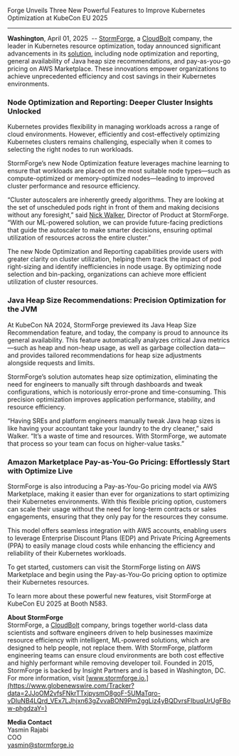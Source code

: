 Forge Unveils Three New Powerful Features to Improve Kubernetes Optimization at KubeCon EU 2025

---

**Washington**, April 01, 2025  -- [StormForge](https://www.globenewswire.com/Tracker?data=MSaK7DYhrvTk6dacvX8SqNkgsxaFeOSpBIKK8j18-OG6gDsMkthQgtH5YgThr9mpGaRWlSE3hvGX84CL_FoUEA==), a [CloudBolt](https://www.globenewswire.com/Tracker?data=tNkPsEICD9UabcrdA42rtBvtjwbezr_GGdkBtVPLiV4Mb-jS74mYRlzhN_1xchyxVAI0iIgEx8o53XEbwM4HQw==) company, the leader in Kubernetes resource optimization, today announced significant advancements in its [solution](https://www.globenewswire.com/Tracker?data=9JTXZTIFLL9HMHoLzdIbItCQSLU4fG16hCyozKSr1yfbub918F8GHbLbCiD7ykJe2j5mnHTRjZkEWP42zb9wyZC_DghnmAPWKOTyA4VzaOU=), including node optimization and reporting, general availability of Java heap size recommendations, and pay-as-you-go pricing on AWS Marketplace. These innovations empower organizations to achieve unprecedented efficiency and cost savings in their Kubernetes environments.

### Node Optimization and Reporting: Deeper Cluster Insights Unlocked
Kubernetes provides flexibility in managing workloads across a range of cloud environments. However, efficiently and cost-effectively optimizing Kubernetes clusters remains challenging, especially when it comes to selecting the right nodes to run workloads.

StormForge’s new Node Optimization feature leverages machine learning to ensure that workloads are placed on the most suitable node types—such as compute-optimized or memory-optimized nodes—leading to improved cluster performance and resource efficiency.

“Cluster autoscalers are inherently greedy algorithms. They are looking at the set of unscheduled pods right in front of them and making decisions without any foresight,” said [Nick Walker](https://www.globenewswire.com/Tracker?data=CyD1OmCUMbW7hwtycE9U3PlLEO2UvgpO5-spJe_HpYKBPO6g_6fsoOz1aqcbcGRRkr-mZiEWIUbVNU85Hh_JDittQ_5gFcJoLEIWNXsCym78zmv-ulrEB3Uj9HvvTlCX), Director of Product at StormForge. “With our ML-powered solution, we can provide future-facing predictions that guide the autoscaler to make smarter decisions, ensuring optimal utilization of resources across the entire cluster.”

The new Node Optimization and Reporting capabilities provide users with greater clarity on cluster utilization, helping them track the impact of pod right-sizing and identify inefficiencies in node usage. By optimizing node selection and bin-packing, organizations can achieve more efficient utilization of cluster resources.

### Java Heap Size Recommendations: Precision Optimization for the JVM
At KubeCon NA 2024, StormForge previewed its Java Heap Size Recommendation feature, and today, the company is proud to announce its general availability. This feature automatically analyzes critical Java metrics—such as heap and non-heap usage, as well as garbage collection data—and provides tailored recommendations for heap size adjustments alongside requests and limits.

StormForge’s solution automates heap size optimization, eliminating the need for engineers to manually sift through dashboards and tweak configurations, which is notoriously error-prone and time-consuming. This precision optimization improves application performance, stability, and resource efficiency.

“Having SREs and platform engineers manually tweak Java heap sizes is like having your accountant take your laundry to the dry cleaner,” said Walker. “It’s a waste of time and resources. With StormForge, we automate that process so your team can focus on higher-value tasks.”

### Amazon Marketplace Pay-as-You-Go Pricing: Effortlessly Start with Optimize Live
StormForge is also introducing a Pay-as-You-Go pricing model via AWS Marketplace, making it easier than ever for organizations to start optimizing their Kubernetes environments. With this flexible pricing option, customers can scale their usage without the need for long-term contracts or sales engagements, ensuring that they only pay for the resources they consume.

This model offers seamless integration with AWS accounts, enabling users to leverage Enterprise Discount Plans (EDP) and Private Pricing Agreements (PPA) to easily manage cloud costs while enhancing the efficiency and reliability of their Kubernetes workloads.

To get started, customers can visit the StormForge listing on AWS Marketplace and begin using the Pay-as-You-Go pricing option to optimize their Kubernetes resources.

To learn more about these powerful new features, visit StormForge at KubeCon EU 2025 at Booth N583.

**About StormForge**  
StormForge, a [CloudBolt](https://www.globenewswire.com/Tracker?data=tNkPsEICD9UabcrdA42rtC3m2tWaxbKFXDET3CTLGG_lz2WoqZcRW9DLIxd98sOx7cdUIghqQC_sWislYro18Q==) company, brings together world-class data scientists and software engineers driven to help businesses maximize resource efficiency with intelligent, ML-powered solutions, which are designed to help people, not replace them. With StormForge, platform engineering teams can ensure cloud environments are both cost effective and highly performant while removing developer toil. Founded in 2015, StormForge is backed by Insight Partners and is based in Washington, DC. For more information, visit [www.stormforge.io.](https://www.globenewswire.com/Tracker?data=2JJoOM2vfsFNkrTTxjpysmO8goF-5UMaTqro-vDIuNB4LQrd_VEx7LJhjxn63gZvvaBON9Pm2ggLiz4yBQDvrsFIbuqUrUgFBow-phgdzaY=)

**Media Contact**  
Yasmin Rajabi  
COO  
yasmin@stormforge.io
